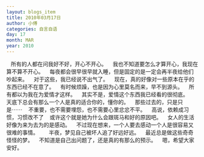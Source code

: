 ```yaml
---
layout: blogs_item
title: 2010年03月17日
author: 小傅
categories: 自言自语
day: 17
month: MAR
year: 2010
---
```




&nbsp;&nbsp; 所有的人都在问我好不好，开心不开心。
&nbsp;&nbsp; 我也不知道要怎么才算开心，我现在算不算不开心。
&nbsp;&nbsp;
每夜都会很早很早就入睡，但是固定的是一定会再半夜给他们吵起来。
&nbsp;&nbsp; 对于这些，我已经说不出气了。
&nbsp;&nbsp;
现在，真的好像对一些原本在乎的东西已经不在意了。
&nbsp;&nbsp; 有时候烦躁，也是因为心里莫名而来，早不到源头。
&nbsp;&nbsp; 所有都以为我在为爱情才这样。
&nbsp;&nbsp; 其实不是，爱情这个东西我已经看的很彻底。
&nbsp;&nbsp; 天底下总会有那么一个人是真的适合你的，懂你的。
&nbsp;&nbsp; 那些过去的，只是只是⋯⋯
&nbsp;&nbsp; 不重要，也不需要埋怨，也不需要心里忿忿不平。
&nbsp;&nbsp; 高说，依赖成习惯，习惯改不了
&nbsp;&nbsp; 或许这个就是她为什么会跟斑马和好的原因吧。
&nbsp;&nbsp; 女人的生活好像为来为去为的是感动。
&nbsp;&nbsp;
不过现在想来，一个人要去感动一个人是很容易又很难的事情。
&nbsp;&nbsp;
&nbsp;&nbsp; 半夜，梦见自己被坏人追了好远好远。
&nbsp;&nbsp; 最近总是做这些奇奇怪怪的梦。
&nbsp;&nbsp; 不知道是自己出问题了，还是真的有那么的预示。
&nbsp;&nbsp; 嗯，希望大家安好。



